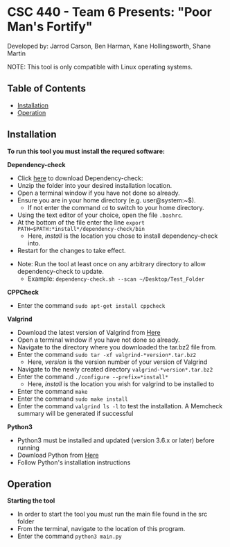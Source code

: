 # CSC 440 - Team 6 Presents: "Poor Man's Fortify"

Developed by:
Jarrod Carson, Ben Harman, Kane Hollingsworth, Shane Martin

NOTE: This tool is only compatible with Linux operating systems.

Table of Contents
-----
- [Installation](#installation)
- [Operation](#operation)


Installation
-----

**To run this tool you must install the requred software:**

**Dependency-check**
- Click [here](https://github.com/jeremylong/DependencyCheck/releases/download/v6.0.3/dependency-check-6.0.3-release.zip) to download Dependency-check: 
- Unzip the folder into your desired installation location.
- Open a terminal window if you have not done so already.
- Ensure you are in your home directory (e.g. user@system:~$). 
  - If not enter the command `cd` to switch to your home directory.
- Using the text editor of your choice, open the file `.bashrc`.
- At the bottom of the file enter the line `export PATH=$PATH:*install*/dependency-check/bin`
  - Here, *install* is the location you chose to install dependency-check into.
- Restart for the changes to take effect.

* Note: Run the tool at least once on any arbitrary directory to allow dependency-check to update.
  * Example: `dependency-check.sh --scan ~/Desktop/Test_Folder`


**CPPCheck**
- Enter the command `sudo apt-get install cppcheck`


**Valgrind**
- Download the latest version of Valgrind from [Here](https://www.valgrind.org/downloads/current.html)
- Open a terminal window if you have not done so already.
- Navigate to the directory where you downloaded the tar.bz2 file from.
- Enter the command `sudo tar -xf valgrind-*version*.tar.bz2`
  - Here, *version* is the version number of your version of Valgrind
- Navigate to the newly created directory `valgrind-*version*.tar.bz2`
- Enter the command `./configure --prefix=*install*`
  - Here, *install* is the location you wish for valgrind to be installed to
- Enter the command `make`
- Enter the command `sudo make install`
- Enter the command `valgrind ls -l` to test the installation. A Memcheck summary will be generated if successful


**Python3**
- Python3 must be installed and updated (version 3.6.x or later) before running
- Download Python from [Here](https://www.python.org/downloads/)
- Follow Python's installation instructions 


Operation
-----

**Starting the tool**
- In order to start the tool you must run the main file found in the src folder
- From the terminal, navigate to the location of this program.
- Enter the command `python3 main.py`
